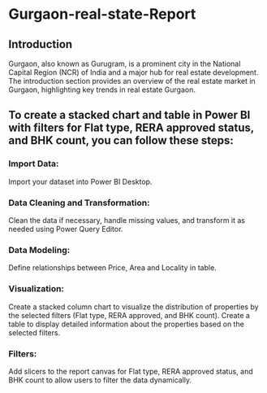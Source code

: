 # Gurgaon-real-state-Report
## Introduction
Gurgaon, also known as Gurugram, is a prominent city in the National Capital Region (NCR) of India and a major hub for real estate development. The introduction section provides an overview of the real estate market in Gurgaon, highlighting key trends in real estate Gurgaon.

## To create a stacked chart and table in Power BI with filters for Flat type, RERA approved status, and BHK count, you can follow these steps:
### Import Data: 
Import your dataset into Power BI Desktop.
### Data Cleaning and Transformation: 
Clean the data if necessary, handle missing values, and transform it as needed using Power Query Editor.
### Data Modeling: 
Define relationships between Price, Area and Locality in table.
### Visualization:
Create a stacked column chart to visualize the distribution of properties by the selected filters (Flat type, RERA approved, and BHK count).
Create a table to display detailed information about the properties based on the selected filters.
### Filters: 
Add slicers to the report canvas for Flat type, RERA approved status, and BHK count to allow users to filter the data dynamically.

